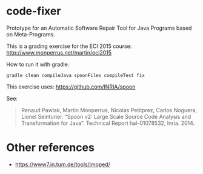 # code-fixer
Prototype for an Automatic Software Repair Tool for Java Programs based on Meta-Programs.

This is a grading exercise for the ECI 2015 course: http://www.monperrus.net/martin/eci2015

How to run it with gradle:

    gradle clean compileJava spoonFiles compileTest fix

This exercise uses: https://github.com/INRIA/spoon

See:  

> Renaud Pawlak, Martin Monperrus, Nicolas Petitprez, Carlos Noguera, Lionel Seinturier. 
> “Spoon v2: Large Scale Source Code Analysis and Transformation for Java”. Technical Report hal-01078532, Inria. 2014.

# Other references

* https://www7.in.tum.de/tools/jmoped/

